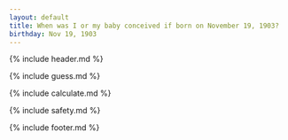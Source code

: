 ```yaml
---
layout: default
title: When was I or my baby conceived if born on November 19, 1903?
birthday: Nov 19, 1903
---
```


{% include header.md %}

{% include guess.md %}

{% include calculate.md %}

{% include safety.md %}

{% include footer.md %}



